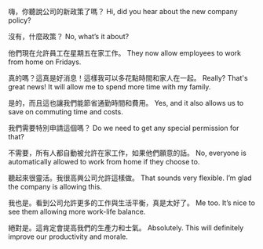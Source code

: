 <ch>嗨，你聽說公司的新政策了嗎？</ch>
<en>Hi, did you hear about the new company policy?</en>

<ch>沒有，什麼政策？</ch>
<en>No, what’s it about?</en>

<ch>他們現在允許員工在星期五在家工作。</ch>
<en>They now allow employees to work from home on Fridays.</en>

<ch>真的嗎？這真是好消息！這樣我可以多花點時間和家人在一起。</ch>
<en>Really? That's great news! It will allow me to spend more time with my family.</en>

<ch>是的，而且這也讓我們能節省通勤時間和費用。</ch>
<en>Yes, and it also allows us to save on commuting time and costs.</en>

<ch>我們需要特別申請這個嗎？</ch>
<en>Do we need to get any special permission for that?</en>

<ch>不需要，所有人都自動被允許在家工作，如果他們願意的話。</ch>
<en>No, everyone is automatically allowed to work from home if they choose to.</en>

<ch>聽起來很靈活。我很高興公司允許這樣做。</ch>
<en>That sounds very flexible. I’m glad the company is allowing this.</en>

<ch>我也是。看到公司允許更多的工作與生活平衡，真是太好了。</ch>
<en>Me too. It’s nice to see them allowing more work-life balance.</en>

<ch>絕對是。這肯定會提高我們的生產力和士氣。</ch>
<en>Absolutely. This will definitely improve our productivity and morale.</en>